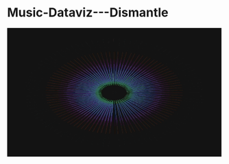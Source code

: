 # Music-Dataviz---Dismantle
<img src="dismantle.gif" alt="screenshot of the sketch" width="500" height="300">
